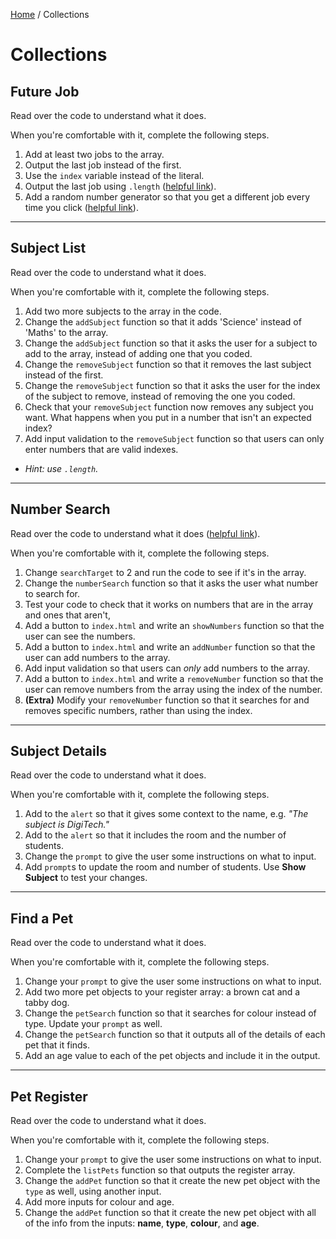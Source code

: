[Home](/) / Collections

# Collections

## Future Job

Read over the code to understand what it does.

When you're comfortable with it, complete the following steps.

1. Add at least two jobs to the array.
1. Output the last job instead of the first.
1. Use the `index` variable instead of the literal.
1. Output the last job using `.length` ([helpful link](https://javascript.info/array)).
1. Add a random number generator so that you get a different job every time you click ([helpful link](https://www.google.com/search?q=javascript+how+to+get+random+index+from+array)).

---

## Subject List

Read over the code to understand what it does.

When you're comfortable with it, complete the following steps.

1. Add two more subjects to the array in the code.
1. Change the `addSubject` function so that it adds 'Science' instead of 'Maths' to the array.
1. Change the `addSubject` function so that it asks the user for a subject to add to the array, instead of adding one that you coded.
1. Change the `removeSubject` function so that it removes the last subject instead of the first.
1. Change the `removeSubject` function so that it asks the user for the index of the subject to remove, instead of removing the one you coded.
1. Check that your `removeSubject` function now removes any subject you want. What happens when you put in a number that isn't an expected index?
1. Add input validation to the `removeSubject` function so that users can only enter numbers that are valid indexes.
* *Hint: use `.length`.*

---

## Number Search

Read over the code to understand what it does ([helpful link](https://javascript.info/array-methods#iterate-foreach)).

When you're comfortable with it, complete the following steps.

1. Change `searchTarget` to 2 and run the code to see if it's in the array.
1. Change the `numberSearch` function so that it asks the user what number to search for.
1. Test your code to check that it works on numbers that are in the array and ones that aren't,
1. Add a button to `index.html` and write an `showNumbers` function so that the user can see the numbers.
1. Add a button to `index.html` and write an `addNumber` function so that the user can add numbers to the array.
1. Add input validation so that users can *only* add numbers to the array.
1. Add a button to `index.html` and write a `removeNumber` function so that the user can remove numbers from the array using the index of the number.
1. **(Extra)** Modify your `removeNumber` function so that it searches for and removes specific numbers, rather than using the index.

---

## Subject Details

Read over the code to understand what it does.

When you're comfortable with it, complete the following steps.

1. Add to the `alert` so that it gives some context to the name, e.g. *"The subject is DigiTech."*
1. Add to the `alert` so that it includes the room and the number of students.
1. Change the `prompt` to give the user some instructions on what to input.
1. Add `prompt`s to update the room and number of students. Use **Show Subject** to test your changes.

---

## Find a Pet

Read over the code to understand what it does.

When you're comfortable with it, complete the following steps.

1. Change your `prompt` to give the user some instructions on what to input.
1. Add two more pet objects to your register array: a brown cat and a tabby dog.
1. Change the `petSearch` function so that it searches for colour instead of type. Update your `prompt` as well.
1. Change the `petSearch` function so that it outputs all of the details of each pet that it finds.
1. Add an age value to each of the pet objects and include it in the output.

---

## Pet Register

Read over the code to understand what it does.

When you're comfortable with it, complete the following steps.

1. Change your `prompt` to give the user some instructions on what to input.
1. Complete the `listPets` function so that outputs the register array.
1. Change the `addPet` function so that it create the new pet object with the `type` as well, using another input.
1. Add more inputs for colour and age.
1. Change the `addPet` function so that it create the new pet object with all of the info from the inputs: **name**, **type**, **colour**, and **age**.